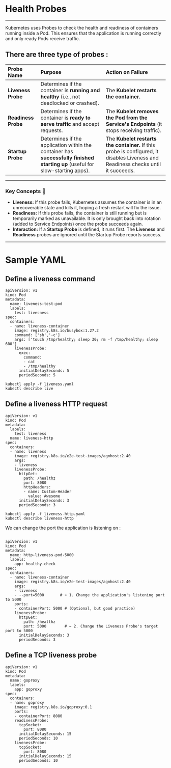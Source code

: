 # Health Probes 
--- 
Kubernetes uses Probes to check the health and readiness of containers running inside a Pod. This ensures that the application is running correctly and only ready Pods receive traffic.

## There are three type of probes : 


| Probe Name | Purpose | Action on Failure |
| :--- | :--- | :--- |
| **Liveness Probe** | Determines if the container is **running and healthy** (i.e., not deadlocked or crashed). | The **Kubelet restarts the container.** |
| **Readiness Probe** | Determines if the container is **ready to serve traffic** and accept requests. | The **Kubelet removes the Pod from the Service's Endpoints** (it stops receiving traffic). |
| **Startup Probe** | Determines if the application within the container has **successfully finished starting up** (useful for slow-starting apps). | The **Kubelet restarts the container.** If this probe is configured, it disables Liveness and Readiness checks until it succeeds. |

---

### Key Concepts 🔑

* **Liveness:** If this probe fails, Kubernetes assumes the container is in an unrecoverable state and kills it, hoping a fresh restart will fix the issue.
* **Readiness:** If this probe fails, the container is still running but is temporarily marked as unavailable. It is only brought back into rotation (added to Service Endpoints) once the probe succeeds again.
* **Interaction:** If a **Startup Probe** is defined, it runs first. The **Liveness** and **Readiness** probes are ignored until the Startup Probe reports success.
---
# Sample YAML

## Define a liveness command

```
apiVersion: v1
kind: Pod
metadata:
  name: liveness-test-pod
  labels: 
    test: livesness
spec:
  containers: 
  - name: liveness-container
    image: registry.k8s.io/busybox:1.27.2
    command: ['sh','-c']
    args: ['touch /tmp/healthy; sleep 30; rm -f /tmp/healthy; sleep 600']
    livenessProbe: 
      exec: 
        command: 
        - cat 
        - /tmp/healthy
      initialDelaySeconds: 5
      periodSeconds: 5

```
```
kubectl apply -f liveness.yaml
kubectl describe live
```

## Define a liveness HTTP request 

```
apiVersion: v1
kind: Pod
metadata:
  labels:
    test: liveness
  name: liveness-http
spec:
  containers:
  - name: liveness
    image: registry.k8s.io/e2e-test-images/agnhost:2.40
    args:
    - liveness
    livenessProbe:
      httpGet:
        path: /healthz
        port: 8080
        httpHeaders:
        - name: Custom-Header
          value: Awesome
      initialDelaySeconds: 3
      periodSeconds: 3
```
```
kubectl apply -f liveness-http.yaml
kubectl describe liveness-http
```

We can change the port the application is listening on : 

```

apiVersion: v1
kind: Pod
metadata:
  name: http-liveness-pod-5000
  labels:
    app: healthy-check
spec:
  containers:
  - name: liveness-container
    image: registry.k8s.io/e2e-test-images/agnhost:2.40
    args: 
    - liveness
    - --port=5000       # ⬅️ 1. Change the application's listening port to 5000
    ports:
    - containerPort: 5000 # (Optional, but good practice)
    livenessProbe:
      httpGet:
        path: /healthz
        port: 5000        # ⬅️ 2. Change the Liveness Probe's target port to 5000
      initialDelaySeconds: 3
      periodSeconds: 3
```
## Define a TCP liveness probe

```
apiVersion: v1
kind: Pod
metadata:
  name: goproxy
  labels:
    app: goproxy
spec:
  containers:
  - name: goproxy
    image: registry.k8s.io/goproxy:0.1
    ports:
    - containerPort: 8080
    readinessProbe:
      tcpSocket:
        port: 8080
      initialDelaySeconds: 15
      periodSeconds: 10
    livenessProbe:
      tcpSocket:
        port: 8080
      initialDelaySeconds: 15
      periodSeconds: 10
```




